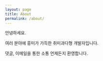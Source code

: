 ```yaml
---
layout: page
title: About
permalink: /about/
---
```


안녕하세요.

여러 분야에 흥미가 가득한 취미과다형 개발자입니다.

댓글, 이메일을 통한 소통 언제든지 환영합니다.